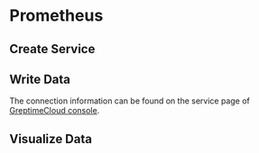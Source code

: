 # Prometheus

<!--@include: ../../../db-cloud-shared/tutorials/monitor-host-metrics/overview.md-->

## Create Service

<!--@include: ../../getting-started/create-service.md-->

## Write Data

<!--@include: ../../../db-cloud-shared/tutorials/monitor-host-metrics/prometheus-demo.md-->

The connection information can be found on the service page of [GreptimeCloud console](https://console.greptime.cloud/service).

## Visualize Data

<!--@include: ./visualize-data.md-->



